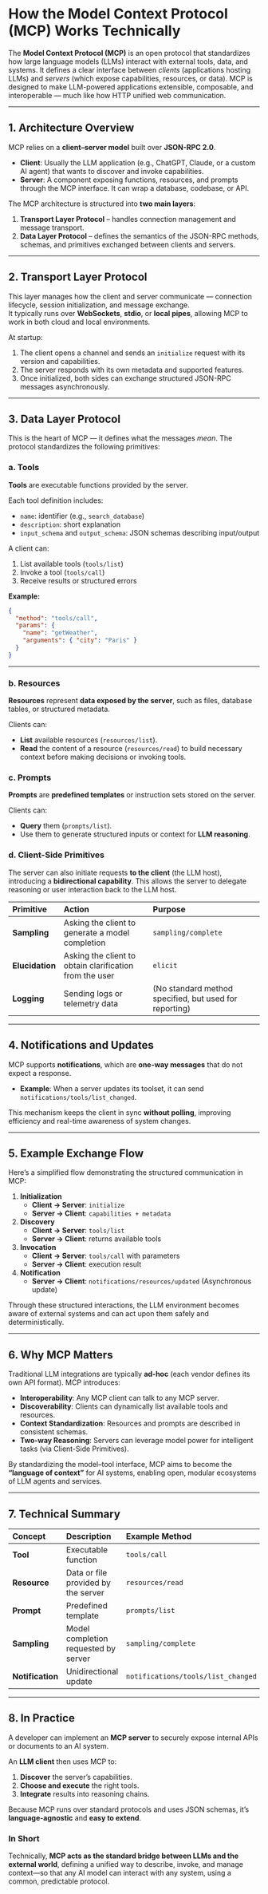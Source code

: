 # How the Model Context Protocol (MCP) Works Technically

The **Model Context Protocol (MCP)** is an open protocol that standardizes how large language models (LLMs) interact with external tools, data, and systems. It defines a clear interface between *clients* (applications hosting LLMs) and *servers* (which expose capabilities, resources, or data). MCP is designed to make LLM-powered applications extensible, composable, and interoperable — much like how HTTP unified web communication.

---

## 1. Architecture Overview

MCP relies on a **client–server model** built over **JSON-RPC 2.0**.

- **Client**: Usually the LLM application (e.g., ChatGPT, Claude, or a custom AI agent) that wants to discover and invoke capabilities.  
- **Server**: A component exposing functions, resources, and prompts through the MCP interface. It can wrap a database, codebase, or API.  

The MCP architecture is structured into **two main layers**:
1. **Transport Layer Protocol** – handles connection management and message transport.  
2. **Data Layer Protocol** – defines the semantics of the JSON-RPC methods, schemas, and primitives exchanged between clients and servers.

---

## 2. Transport Layer Protocol

This layer manages how the client and server communicate — connection lifecycle, session initialization, and message exchange.  
It typically runs over **WebSockets**, **stdio**, or **local pipes**, allowing MCP to work in both cloud and local environments.

At startup:
1. The client opens a channel and sends an `initialize` request with its version and capabilities.  
2. The server responds with its own metadata and supported features.  
3. Once initialized, both sides can exchange structured JSON-RPC messages asynchronously.

---

## 3. Data Layer Protocol

This is the heart of MCP — it defines what the messages *mean*. The protocol standardizes the following primitives:

### a. Tools

**Tools** are executable functions provided by the server.

Each tool definition includes:
- `name`: identifier (e.g., `search_database`)
- `description`: short explanation
- `input_schema` and `output_schema`: JSON schemas describing input/output

A client can:
1. List available tools (`tools/list`)
2. Invoke a tool (`tools/call`)
3. Receive results or structured errors

**Example:**
```json
{
  "method": "tools/call",
  "params": {
    "name": "getWeather",
    "arguments": { "city": "Paris" }
  }
}
```

---

### b. Resources

**Resources** represent **data exposed by the server**, such as files, database tables, or structured metadata.

Clients can:
* **List** available resources (`resources/list`).
* **Read** the content of a resource (`resources/read`) to build necessary context before making decisions or invoking tools.

### c. Prompts

**Prompts** are **predefined templates** or instruction sets stored on the server.

Clients can:
* **Query** them (`prompts/list`).
* Use them to generate structured inputs or context for **LLM reasoning**.

### d. Client-Side Primitives

The server can also initiate requests **to the client** (the LLM host), introducing a **bidirectional capability**. This allows the server to delegate reasoning or user interaction back to the LLM host.

| Primitive | Action | Purpose |
| :--- | :--- | :--- |
| **Sampling** | Asking the client to generate a model completion | `sampling/complete` |
| **Elucidation** | Asking the client to obtain clarification from the user | `elicit` |
| **Logging** | Sending logs or telemetry data | (No standard method specified, but used for reporting) |

***

## 4. Notifications and Updates

MCP supports **notifications**, which are **one-way messages** that do not expect a response.

* **Example**: When a server updates its toolset, it can send `notifications/tools/list_changed`.

This mechanism keeps the client in sync **without polling**, improving efficiency and real-time awareness of system changes.

***

## 5. Example Exchange Flow

Here’s a simplified flow demonstrating the structured communication in MCP:

1.  **Initialization**
    * **Client → Server**: `initialize`
    * **Server → Client**: `capabilities + metadata`
2.  **Discovery**
    * **Client → Server**: `tools/list`
    * **Server → Client**: returns available tools
3.  **Invocation**
    * **Client → Server**: `tools/call` with parameters
    * **Server → Client**: execution result
4.  **Notification**
    * **Server → Client**: `notifications/resources/updated` (Asynchronous update)

Through these structured interactions, the LLM environment becomes aware of external systems and can act upon them safely and deterministically.

***

## 6. Why MCP Matters

Traditional LLM integrations are typically **ad-hoc** (each vendor defines its own API format). MCP introduces:

* **Interoperability**: Any MCP client can talk to any MCP server.
* **Discoverability**: Clients can dynamically list available tools and resources.
* **Context Standardization**: Resources and prompts are described in consistent schemas.
* **Two-way Reasoning**: Servers can leverage model power for intelligent tasks (via Client-Side Primitives).

By standardizing the model–tool interface, MCP aims to become the **“language of context”** for AI systems, enabling open, modular ecosystems of LLM agents and services.

***

## 7. Technical Summary

| Concept | Description | Example Method |
| :--- | :--- | :--- |
| **Tool** | Executable function | `tools/call` |
| **Resource** | Data or file provided by the server | `resources/read` |
| **Prompt** | Predefined template | `prompts/list` |
| **Sampling** | Model completion requested by server | `sampling/complete` |
| **Notification** | Unidirectional update | `notifications/tools/list_changed` |

***

## 8. In Practice

A developer can implement an **MCP server** to securely expose internal APIs or documents to an AI system.

An **LLM client** then uses MCP to:
1.  **Discover** the server’s capabilities.
2.  **Choose and execute** the right tools.
3.  **Integrate** results into reasoning chains.

Because MCP runs over standard protocols and uses JSON schemas, it’s **language-agnostic** and **easy to extend**.

### In Short

Technically, **MCP acts as the standard bridge between LLMs and the external world**, defining a unified way to describe, invoke, and manage context—so that any AI model can interact with any system, using a common, predictable protocol.

